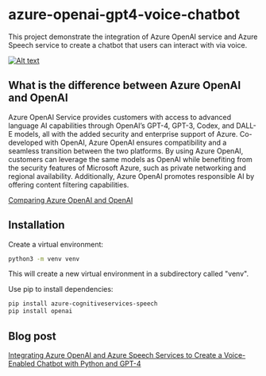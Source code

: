 # azure-openai-gpt4-voice-chatbot

This project demonstrate the integration of Azure OpenAI service and Azure Speech service to create a chatbot that users can interact with via voice.
    
[![Alt text](https://img.youtube.com/vi/I08pmoEMiqU/maxresdefault.jpg)](https://www.youtube.com/watch?v=I08pmoEMiqU)

## What is the difference between Azure OpenAI and OpenAI
Azure OpenAI Service provides customers with access to advanced language AI capabilities through OpenAI’s GPT-4, GPT-3, Codex, and DALL-E models, all with the added security and enterprise support of Azure. Co-developed with OpenAI, Azure OpenAI ensures compatibility and a seamless transition between the two platforms. By using Azure OpenAI, customers can leverage the same models as OpenAI while benefiting from the security features of Microsoft Azure, such as private networking and regional availability. Additionally, Azure OpenAI promotes responsible AI by offering content filtering capabilities.

[Comparing Azure OpenAI and OpenAI](https://learn.microsoft.com/en-us/azure/cognitive-services/openai/overview?WT.mc_id=DT-MVP-5001664#comparing-azure-openai-and-openai)

## Installation

Create a virtual environment:

```bash
python3 -m venv venv
```

This will create a new virtual environment in a subdirectory called "venv".

Use pip to install dependencies:

```bash
pip install azure-cognitiveservices-speech
pip install openai
```

## Blog post
[Integrating Azure OpenAI and Azure Speech Services to Create a Voice-Enabled Chatbot with Python and GPT-4](https://levelup.gitconnected.com/integrating-azure-openai-and-azure-speech-services-to-create-a-voice-enabled-chatbot-with-python-60a39f838367)







